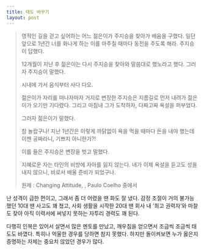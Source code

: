 ```yaml
---
title: 태도 바꾸기
layout: post
---
```

> 영적인 길을 걷고 싶어하는 어느 젊은이가 주지승을 찾아가 배움을 구했다. 
> 일단 앞으로 1년간 너를 화나게 하는 이를 마주칠 때마다 동전을 주도록 해라. 주지승이 답했다.
> 
> 12개월이 지난 후 젊은이는 다시 주지승을 찾아와 말씀대로 했노라고 했다. 그러자 주지승이 말했다.
> 
> 시내에 가서 음식부터 사다 다오.
> 
> 젊은이가 자리를 떠나자마자 거지로 변장한 주지승은 지름길로 먼저 내려가 젊은이가 오기만 기다렸다. 그리고 마침내 그가 도착하자, 다짜고짜 욕설을 퍼부었다.
> 
> 그러자 젊은이가 말했다.
> 
> 참 놀랍구나! 지난 1년간은 이렇게 까닭없이 욕을 먹을 때마다 돈을 내야 했는데 이젠 공짜라니, 기쁘지 아니한가?!
> 
> 이를 들은 주지승은 변장을 벗고 말했다.
> 
> 지혜로운 자는 타인의 비방에 자아를 잃지 않는다. 네가 이제 욕설을 듣고도 성을 내지 않으니, 비로서 배울 준비가 되었구나.
> 
> 원제 : Changing Attitude, <Warrior of the Light>, Paulo Coelho 중에서

난 성격이 급한 편이고, 그래서 좀 더 어렸을 땐 화도 잘 냈다. 감정 조절이 거의 불가능했던 10대 땐 사고도 꽤 쳤고, 사회 생활을 시작한 20대 땐 회사 내 &#8216;최고 권력자&#8217;와 마찰도 잦아 아직 이력서에 써넣지 못하는 자투리 경력도 꽤 된다. 

다행히 인복은 있어서 살면서 많은 멘토를 만났고, 깨우침을 얻으면서 조금씩 조금씩 태도도 바꼈다. 특히나 억울한 경우를 당하면 참지 못했다. 하지만 돌이켜보면 누가 옳은지 증명하는 자체는 중요치 않았던 경우가 많다.